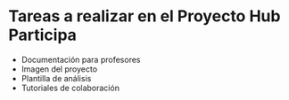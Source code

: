 # Tareas a realizar en el Proyecto Hub Participa

- Documentación para profesores
- Imagen del proyecto
- Plantilla de análisis
- Tutoriales de colaboración
